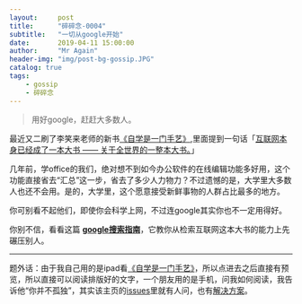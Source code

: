 ```yaml
---
layout:     post 
title:      "碎碎念-0004"
subtitle:   "一切从google开始"
date:       2019-04-11 15:00:00
author:     "Mr Again"
header-img: "img/post-bg-gossip.JPG"
catalog: true
tags:
    - gossip
    - 碎碎念
---
```


> 用好google，赶赶大多数人。

最近又二刷了李笑来老师的新书[《自学是一门手艺》](https://github.com/selfteaching/the-craft-of-selfteaching),里面提到一句话「[互联网本身已经成了一本大书 —— 关于全世界的一整本大书。](https://github.com/selfteaching/the-craft-of-selfteaching/blob/master/Part.1.C.must.learn.sth.only.by.reading.ipynb)」

几年前，学office的我们，绝对想不到如今办公软件的在线编辑功能多好用，这个功能直接省去“汇总”这一步，省去了多少人力物力？不过遗憾的是，大学里大多数人也还不会用。是的，大学里，这个愿意接受新鲜事物的人群占比最多的地方。

你可别看不起他们，即使你会科学上网，不过连google其实你也不一定用得好。

你别不信，看看这篇 **[google搜索指南](https://www.lifehack.org/articles/technology/20-tips-use-google-search-efficiently.html)**，它教你从检索互联网这本大书的能力上先碾压别人。

------

题外话：由于我自己用的是ipad看[《自学是一门手艺》](https://github.com/selfteaching/the-craft-of-selfteaching)，所以点进去之后直接有预览，所以直接可以阅读排版好的文字，一个朋友用的是手机，问我如何阅读，我告诉他“你并不孤独”，其实该主页的[issues](https://github.com/selfteaching/the-craft-of-selfteaching/issues)里就有人问，也有[解决方案](https://github.com/selfteaching/the-craft-of-selfteaching/issues/277)。

